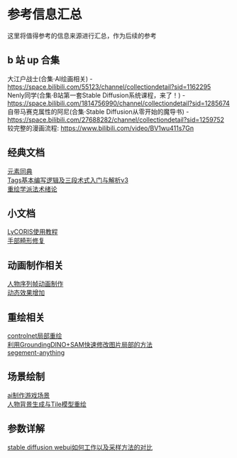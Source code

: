 # 参考信息汇总
这里将值得参考的信息来源进行汇总，作为后续的参考

## b 站 up 合集
大江户战士(合集·AI绘画相关) - https://space.bilibili.com/55123/channel/collectiondetail?sid=1162295  
Nenly同学(合集·B站第一套Stable Diffusion系统课程，来了！) - https://space.bilibili.com/1814756990/channel/collectiondetail?sid=1285674  
自带马赛克属性的阿尼(合集·Stable Diffusion从零开始的魔导书) - https://space.bilibili.com/27688282/channel/collectiondetail?sid=1259752  
较完整的漫画流程: https://www.bilibili.com/video/BV1wu411s7Gn  

## 经典文档
[元素同典](https://docs.qq.com/doc/DWFdSTHJtQWRzYk9k)  
[Tags基本编写逻辑及三段术式入门与解析v3](https://docs.qq.com/doc/DSHBGRmRUUURjVmNM)  
[重绘学派法术绪论](https://docs.qq.com/pdf/DR2V2ZlhHbnJUVHBa?)  

## 小文档
[LyCORIS使用教程](https://www.bilibili.com/read/cv23595878/)  
[手部畸形修复](https://www.bilibili.com/video/BV1Mv4y1a7qu)  

## 动画制作相关
[人物序列帧动画制作](https://www.youtube.com/watch?v=Ffl8b_GfJ-M)  
[动态效果增加](https://www.bilibili.com/video/BV1gk4y1V7vY)  

## 重绘相关
[controlnet局部重绘](https://www.bilibili.com/video/BV1hP411y7hg)  
[利用GroundingDINO+SAM快速修改图片局部的方法](https://www.bilibili.com/video/BV1Hh411j7b2)  
[segement-anything](https://zhuanlan.zhihu.com/p/623678814)  

## 场景绘制
[ai制作游戏场景](https://www.bilibili.com/video/BV1Xu411s7Zt)  
[人物背景生成与Tile模型重绘](https://www.bilibili.com/video/BV1xM4y147hy)  

## 参数详解
[stable diffusion webui如何工作以及采样方法的对比](https://zhuanlan.zhihu.com/p/612572004)  
